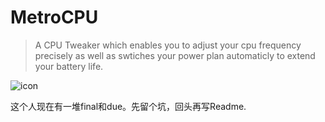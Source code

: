 # MetroCPU 
> A CPU Tweaker which enables you to adjust your cpu frequency precisely as well as swtiches your power plan automaticly to extend your battery life.

![icon](https://raw.githubusercontent.com/L1ttleFlyyy/MetroCPU/master/MetroCPU/CPU.ico)

这个人现在有一堆final和due。先留个坑，回头再写Readme.
